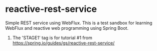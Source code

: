 # reactive-rest-service
Simple REST service using WebFlux.
This is a test sandbox for learning WebFlux and reactive web programming using Spring Boot.
1. The 'STAGE1' tag is for tutorial #1 from https://spring.io/guides/gs/reactive-rest-service/
